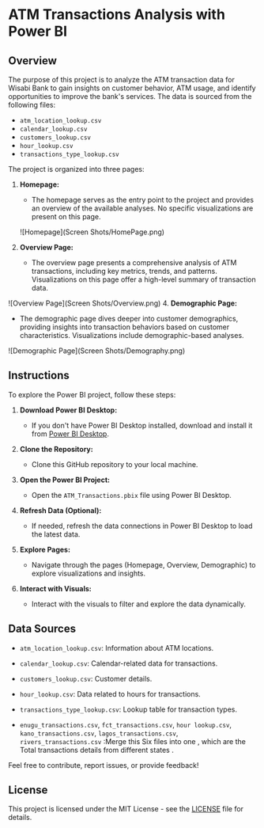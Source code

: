 
# ATM Transactions Analysis with Power BI

## Overview

The purpose of this project is to analyze the ATM transaction data for Wisabi Bank to gain insights on customer behavior, ATM usage, and identify opportunities to improve the bank's services. The data is sourced from the following files:

- `atm_location_lookup.csv`
- `calendar_lookup.csv`
- `customers_lookup.csv`
- `hour_lookup.csv`
- `transactions_type_lookup.csv`


The project is organized into three pages:

1. **Homepage:**
   - The homepage serves as the entry point to the project and provides an overview of the available analyses. No specific visualizations are present on this page.

   ![Homepage](Screen Shots/HomePage.png)
   
3. **Overview Page:**
   - The overview page presents a comprehensive analysis of ATM transactions, including key metrics, trends, and patterns. Visualizations on this page offer a high-level summary of transaction data.

  ![Overview Page](Screen Shots/Overview.png)
4. **Demographic Page:**
   - The demographic page dives deeper into customer demographics, providing insights into transaction behaviors based on customer characteristics. Visualizations include demographic-based analyses.

  ![Demographic Page](Screen Shots/Demography.png)
## Instructions

To explore the Power BI project, follow these steps:

1. **Download Power BI Desktop:**
   - If you don't have Power BI Desktop installed, download and install it from [Power BI Desktop](https://powerbi.microsoft.com/desktop/).

2. **Clone the Repository:**
   - Clone this GitHub repository to your local machine.

3. **Open the Power BI Project:**
   - Open the `ATM_Transactions.pbix` file using Power BI Desktop.

4. **Refresh Data (Optional):**
   - If needed, refresh the data connections in Power BI Desktop to load the latest data.

5. **Explore Pages:**
   - Navigate through the pages (Homepage, Overview, Demographic) to explore visualizations and insights.

6. **Interact with Visuals:**
   - Interact with the visuals to filter and explore the data dynamically.

## Data Sources

- `atm_location_lookup.csv`: Information about ATM locations.
- `calendar_lookup.csv`: Calendar-related data for transactions.
- `customers_lookup.csv`: Customer details.
- `hour_lookup.csv`: Data related to hours for transactions.
- `transactions_type_lookup.csv`: Lookup table for transaction types.


-  `enugu_transactions.csv`, `fct_transactions.csv`, `hour lookup.csv`, `kano_transactions.csv`, `lagos_transactions.csv`, `rivers_transactions.csv` :Merge this Six files into one , which are the Total transactions details from different states .
        


Feel free to contribute, report issues, or provide feedback!

## License

This project is licensed under the MIT License - see the [LICENSE](LICENSE) file for details.



